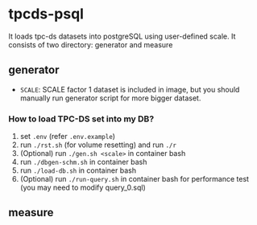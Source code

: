# tpcds-psql

It loads tpc-ds datasets into postgreSQL using user-defined scale.
It consists of two directory: generator and measure

## generator
- `SCALE`: SCALE factor 1 dataset is included in image, but you should manually run generator script for more bigger dataset.

### How to load TPC-DS set into my DB?
1. set `.env` (refer `.env.example`)
2. run `./rst.sh` (for volume resetting) and run `./r`
3. (Optional) run `./gen.sh <scale>` in container bash
4. run `./dbgen-schm.sh` in container bash
5. run `./load-db.sh` in container bash
6. (Optional) run `./run-query.sh` in container bash for performance test (you may need to modify query_0.sql)

## measure
